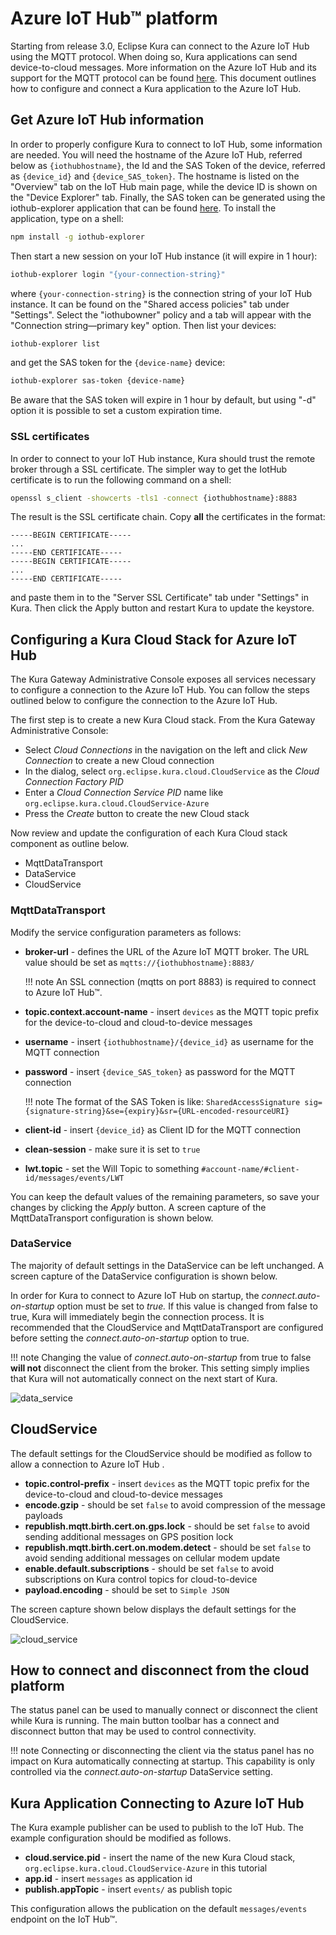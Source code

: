 # Azure IoT Hub&trade; platform

Starting from release 3.0, Eclipse Kura can connect to the Azure IoT Hub using the MQTT protocol. When doing so, Kura applications can send device-to-cloud messages. More information on the Azure IoT Hub and its support for the MQTT protocol can be found [here](https://docs.microsoft.com/en-us/azure/iot-hub/iot-hub-mqtt-support). This document outlines how to configure and connect a Kura application to the Azure IoT Hub.

## Get Azure IoT Hub information

In order to properly configure Kura to connect to IoT Hub, some information are needed. You will need the hostname of the Azure IoT Hub, referred below as `{iothubhostname}`, the Id and the SAS Token of the device, referred as `{device_id}` and `{device_SAS_token}`.
The hostname is listed on the "Overview" tab on the IoT Hub main page, while the device ID is shown on the "Device Explorer" tab. Finally, the SAS token can be generated using the iothub-explorer application that can be found [here](https://github.com/Azure/iothub-explorer). To install the application, type on a shell:

```bash
npm install -g iothub-explorer
```

Then start a new session on your IoT Hub instance (it will expire in 1 hour):

```bash
iothub-explorer login "{your-connection-string}"
```

where `{your-connection-string}` is the connection string of your IoT Hub instance. It can be found on the "Shared access policies" tab under "Settings". Select the "iothubowner" policy and a tab will appear with the "Connection string—primary key" option.
Then list your devices:

```bash
iothub-explorer list
```

and get the SAS token for the `{device-name}` device:

```bash
iothub-explorer sas-token {device-name}
```

Be aware that the SAS token will expire in 1 hour by default, but using "-d" option it is possible to set a custom expiration time.

### SSL certificates

In order to connect to your IoT Hub instance, Kura should trust the remote broker through a SSL certificate. The simpler way to get the IotHub certificate is to run the following command on a shell:

```bash
openssl s_client -showcerts -tls1 -connect {iothubhostname}:8883
```

The result is the SSL certificate chain. Copy **all** the certificates in the format:

```
-----BEGIN CERTIFICATE-----
...
-----END CERTIFICATE-----
-----BEGIN CERTIFICATE-----
...
-----END CERTIFICATE-----
```

and paste them in to the "Server SSL Certificate" tab under "Settings" in Kura. Then click the Apply button and restart Kura to update the keystore.

## Configuring a Kura Cloud Stack for Azure IoT Hub

The Kura Gateway Administrative Console exposes all services necessary to configure a connection to the Azure IoT Hub. You can follow the steps outlined below to configure the connection to the Azure IoT Hub.

The first step is to create a new Kura Cloud stack. From the Kura Gateway Administrative Console:

- Select *Cloud Connections* in the navigation on the left and click *New Connection* to create a new Cloud connection
- In the dialog, select `org.eclipse.kura.cloud.CloudService` as the *Cloud Connection Factory PID*
- Enter a *Cloud Connection Service PID* name like `org.eclipse.kura.cloud.CloudService-Azure`
- Press the *Create* button to create the new Cloud stack

Now review and update the configuration of each Kura Cloud stack component as outline below.

- MqttDataTransport
- DataService
- CloudService

### MqttDataTransport

Modify the service configuration parameters as follows:

- **broker-url** - defines the URL of the Azure IoT MQTT broker. The URL value should be set as `mqtts://{iothubhostname}:8883/`

    !!! note
        An SSL connection (mqtts on port 8883) is required to connect to Azure IoT Hub&trade;.

- **topic.context.account-name** - insert `devices` as the MQTT topic prefix for the device-to-cloud and cloud-to-device messages
- **username** - insert `{iothubhostname}/{device_id}` as username for the MQTT connection
- **password** - insert `{device_SAS_token}` as password for the MQTT connection

    !!! note
        The format of the SAS Token is like:
        ```
        SharedAccessSignature sig={signature-string}&se={expiry}&sr={URL-encoded-resourceURI}
        ```

- **client-id** - insert `{device_id}` as Client ID for the MQTT connection
- **clean-session** - make sure it is set to `true`
- **lwt.topic** - set the Will Topic to something `#account-name/#client-id/messages/events/LWT`

You can keep the default values of the remaining parameters, so save your changes by clicking the *Apply* button. A screen capture of the MqttDataTransport configuration is shown below.

### DataService

The majority of default settings in the DataService can be left unchanged. A screen capture of the DataService configuration is shown below.

In order for Kura to connect to Azure IoT Hub on startup, the *connect.auto-on-startup* option must be set to *true.* If this value is changed from false to true, Kura will immediately begin the connection process. It is recommended that the CloudService and MqttDataTransport are configured before setting the *connect.auto-on-startup* option to true.

!!! note
    Changing the value of *connect.auto-on-startup* from true to false **will not** disconnect the client from the broker. This setting simply implies that Kura will not automatically connect on the next start of Kura.

![data_service](images/azureDataService.png)

## CloudService

The default settings for the CloudService should be modified as follow to allow a connection to Azure IoT Hub .

- **topic.control-prefix** - insert `devices` as the MQTT topic prefix for the device-to-cloud and cloud-to-device messages
- **encode.gzip** - should be set `false` to avoid compression of the message payloads
- **republish.mqtt.birth.cert.on.gps.lock** - should be set `false` to avoid sending additional messages on GPS position lock
- **republish.mqtt.birth.cert.on.modem.detect** - should be set `false` to avoid sending additional messages on cellular modem update
- **enable.default.subscriptions** - should be set `false` to avoid subscriptions on Kura control topics for cloud-to-device
- **payload.encoding** - should be set to `Simple JSON`

The screen capture shown below displays the default settings for the CloudService.

![cloud_service](images/azureCloudService.png)

## How to connect and disconnect from the cloud platform

The status panel can be used to manually connect or disconnect the client while Kura is running. The main button toolbar has a connect and disconnect button that may be used to control connectivity.

!!! note
    Connecting or disconnecting the client via the status panel has no impact on Kura automatically connecting at startup. This capability is only controlled via the *connect.auto-on-startup* DataService setting.

## Kura Application Connecting to Azure IoT Hub

The Kura example publisher can be used to publish to the IoT Hub. The example configuration should be modified as follows.

- **cloud.service.pid** - insert the name of the new Kura Cloud stack, `org.eclipse.kura.cloud.CloudService-Azure` in this tutorial
- **app.id** - insert `messages` as application id
- **publish.appTopic** - insert `events/` as publish topic

This configuration allows the publication on the default `messages/events` endpoint on the IoT Hub&trade;.
